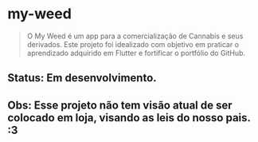 # my-weed

> O My Weed é um app para a comercialização de Cannabis e seus derivados. Este projeto foi idealizado com objetivo em praticar o aprendizado adquirido em Flutter e fortificar o portfólio do GitHub.

## Status: Em desenvolvimento.

## Obs: Esse projeto não tem visão atual de ser colocado em loja, visando as leis do nosso pais. :3 

